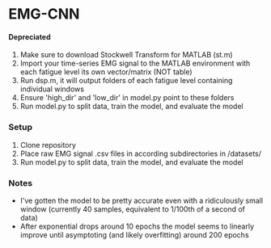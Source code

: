 # EMG-CNN
#### Depreciated
1. Make sure to download Stockwell Transform for MATLAB (st.m)
2. Import your time-series EMG signal to the MATLAB environment with each fatigue level its own vector/matrix (NOT table)
3. Run dsp.m, it will output folders of each fatigue level containing individual windows
4. Ensure 'high_dir' and 'low_dir' in model.py point to these folders
5. Run model.py to split data, train the model, and evaluate the model

### Setup
1. Clone repository
2. Place raw EMG signal .csv files in according subdirectories in /datasets/
3. Run model.py to split data, train the model, and evaluate the model


### Notes
- I've gotten the model to be pretty accurate even with a ridiculously small window (currently 40 samples, equivalent to 1/100th of a second of data)
- After exponential drops around 10 epochs the model seems to linearly improve until asymptoting (and likely overfitting) around 200 epochs
